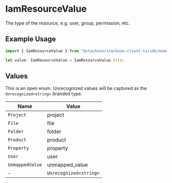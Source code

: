 # IamResourceValue

The type of the resource, e.g. user, group, permission, etc.

## Example Usage

```typescript
import { IamResourceValue } from "@stackone/stackone-client-ts/sdk/models/shared";

let value: IamResourceValue = IamResourceValue.File;
```

## Values

This is an open enum. Unrecognized values will be captured as the `Unrecognized<string>` branded type.

| Name                   | Value                  |
| ---------------------- | ---------------------- |
| `Project`              | project                |
| `File`                 | file                   |
| `Folder`               | folder                 |
| `Product`              | product                |
| `Property`             | property               |
| `User`                 | user                   |
| `UnmappedValue`        | unmapped_value         |
| -                      | `Unrecognized<string>` |